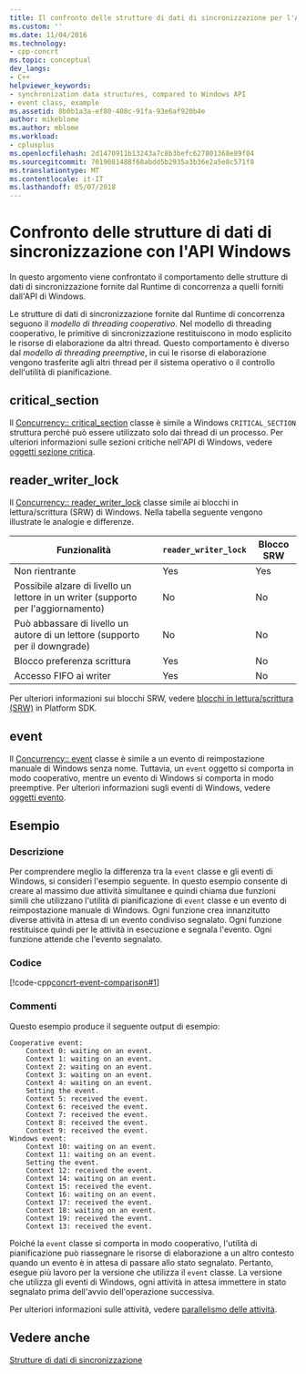 ```yaml
---
title: Il confronto delle strutture di dati di sincronizzazione per l'API Windows | Documenti Microsoft
ms.custom: ''
ms.date: 11/04/2016
ms.technology:
- cpp-concrt
ms.topic: conceptual
dev_langs:
- C++
helpviewer_keywords:
- synchronization data structures, compared to Windows API
- event class, example
ms.assetid: 8b0b1a3a-ef80-408c-91fa-93e6af920b4e
author: mikeblome
ms.author: mblome
ms.workload:
- cplusplus
ms.openlocfilehash: 2d1470911b13243a7c8b3befc627801368e89f04
ms.sourcegitcommit: 7019081488f68abdd5b2935a3b36e2a5e8c571f8
ms.translationtype: MT
ms.contentlocale: it-IT
ms.lasthandoff: 05/07/2018
---
```

# <a name="comparing-synchronization-data-structures-to-the-windows-api"></a>Confronto delle strutture di dati di sincronizzazione con l'API Windows
In questo argomento viene confrontato il comportamento delle strutture di dati di sincronizzazione fornite dal Runtime di concorrenza a quelli forniti dall'API di Windows.  
  
 Le strutture di dati di sincronizzazione fornite dal Runtime di concorrenza seguono il *modello di threading cooperativo*. Nel modello di threading cooperativo, le primitive di sincronizzazione restituiscono in modo esplicito le risorse di elaborazione da altri thread. Questo comportamento è diverso dal *modello di threading preemptive*, in cui le risorse di elaborazione vengono trasferite agli altri thread per il sistema operativo o il controllo dell'utilità di pianificazione.  
  
## <a name="criticalsection"></a>critical_section  
 Il [Concurrency:: critical_section](../../parallel/concrt/reference/critical-section-class.md) classe è simile a Windows `CRITICAL_SECTION` struttura perché può essere utilizzato solo dai thread di un processo. Per ulteriori informazioni sulle sezioni critiche nell'API di Windows, vedere [oggetti sezione critica](http://msdn.microsoft.com/library/windows/desktop/ms682530).  
  
## <a name="readerwriterlock"></a>reader_writer_lock  
 Il [Concurrency:: reader_writer_lock](../../parallel/concrt/reference/reader-writer-lock-class.md) classe simile ai blocchi in lettura/scrittura (SRW) di Windows. Nella tabella seguente vengono illustrate le analogie e differenze.  
  
|Funzionalità|`reader_writer_lock`|Blocco SRW|  
|-------------|--------------------------|--------------|  
|Non rientrante|Yes|Yes|  
|Possibile alzare di livello un lettore in un writer (supporto per l'aggiornamento)|No|No|  
|Può abbassare di livello un autore di un lettore (supporto per il downgrade)|No|No|  
|Blocco preferenza scrittura|Yes|No|  
|Accesso FIFO ai writer|Yes|No|  
  
 Per ulteriori informazioni sui blocchi SRW, vedere [blocchi in lettura/scrittura (SRW)](http://msdn.microsoft.com/library/windows/desktop/aa904937) in Platform SDK.  
  
## <a name="event"></a>event  
 Il [Concurrency:: event](../../parallel/concrt/reference/event-class.md) classe è simile a un evento di reimpostazione manuale di Windows senza nome. Tuttavia, un `event` oggetto si comporta in modo cooperativo, mentre un evento di Windows si comporta in modo preemptive. Per ulteriori informazioni sugli eventi di Windows, vedere [oggetti evento](http://msdn.microsoft.com/library/windows/desktop/ms682655).  
  
## <a name="example"></a>Esempio  
  
### <a name="description"></a>Descrizione  
 Per comprendere meglio la differenza tra la `event` classe e gli eventi di Windows, si consideri l'esempio seguente. In questo esempio consente di creare al massimo due attività simultanee e quindi chiama due funzioni simili che utilizzano l'utilità di pianificazione di `event` classe e un evento di reimpostazione manuale di Windows. Ogni funzione crea innanzitutto diverse attività in attesa di un evento condiviso segnalato. Ogni funzione restituisce quindi per le attività in esecuzione e segnala l'evento. Ogni funzione attende che l'evento segnalato.  
  
### <a name="code"></a>Codice  
 [!code-cpp[concrt-event-comparison#1](../../parallel/concrt/codesnippet/cpp/comparing-synchronization-data-structures-to-the-windows-api_1.cpp)]  
  
### <a name="comments"></a>Commenti  
 Questo esempio produce il seguente output di esempio:  
  
```Output  
Cooperative event:  
    Context 0: waiting on an event.  
    Context 1: waiting on an event.  
    Context 2: waiting on an event.  
    Context 3: waiting on an event.  
    Context 4: waiting on an event.  
    Setting the event.  
    Context 5: received the event.  
    Context 6: received the event.  
    Context 7: received the event.  
    Context 8: received the event.  
    Context 9: received the event.  
Windows event:  
    Context 10: waiting on an event.  
    Context 11: waiting on an event.  
    Setting the event.  
    Context 12: received the event.  
    Context 14: waiting on an event.  
    Context 15: received the event.  
    Context 16: waiting on an event.  
    Context 17: received the event.  
    Context 18: waiting on an event.  
    Context 19: received the event.  
    Context 13: received the event.  
```  
  
 Poiché la `event` classe si comporta in modo cooperativo, l'utilità di pianificazione può riassegnare le risorse di elaborazione a un altro contesto quando un evento è in attesa di passare allo stato segnalato. Pertanto, esegue più lavoro per la versione che utilizza il `event` classe. La versione che utilizza gli eventi di Windows, ogni attività in attesa immettere in stato segnalato prima dell'avvio dell'operazione successiva.  
  
 Per ulteriori informazioni sulle attività, vedere [parallelismo delle attività](../../parallel/concrt/task-parallelism-concurrency-runtime.md).  
  
## <a name="see-also"></a>Vedere anche  
 [Strutture di dati di sincronizzazione](../../parallel/concrt/synchronization-data-structures.md)

